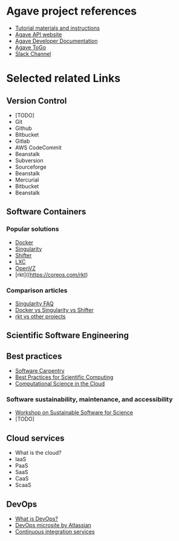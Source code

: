 # Agave project references
* [Tutorial materials and instructions](https://github.com/agaveplatform/sc17-workshop)
* [Agave API website](https://agaveplatform.org)
* [Agave Developer Documentation](http://developer.agaveplatform.org)
* [Agave ToGo](https://agaveplatform.github.io/agave-togo/auth/#/login)
* [Slack Channel](https://slackin.agaveplatform.org/)

# Selected related Links

## Version Control
* [TODO]
* Git  
 * Github
 * Bitbucket
 * Gitlab
 * AWS CodeCommit
 * Beanstalk
* Subversion
 * Sourceforge
 * Beanstalk
* Mercurial
 * Bitbucket
 * Beanstalk


## Software Containers
### Popular solutions
* [Docker](https://docker.com)  
* [Singularity](http://singularity.lbl.gov/)  
* [Shifter](https://www.nersc.gov/research-and-development/user-defined-images/)  
* [LXC](https://linuxcontainers.org/)  
* [OpenVZ](https://openvz.org/Main_Page)  
* [rkt]((https://coreos.com/rkt)  

### Comparison articles
* [Singularity FAQ](http://singularity.lbl.gov/faq#cant-you-do-this-with-docker)
* [Docker vs Singularity vs Shifter](http://geekyap.blogspot.com/2016/11/docker-vs-singularity-vs-shifter-in-hpc.html)  
* [rkt vs other projects](https://coreos.com/rkt/docs/latest/rkt-vs-other-projects.html)  


## Scientific Software Engineering
## Best practices  
* [Software Carpentry](https://software-carpentry.org/)  
* [Best Practices for Scientific Computing](http://journals.plos.org/plosbiology/article?id=10.1371/journal.pbio.1001745)  
* [Computational Science in the Cloud](https://www.tacc.utexas.edu/education/institutes/computational-science-in-the-cloud)  



### Software sustainability, maintenance, and accessibility
* [Workshop on Sustainable Software for Science](http://wssspe.researchcomputing.org.uk/)
* [TODO]




## Cloud services
* What is the cloud?
* IaaS
* PaaS
* SaaS
* CaaS
* ScaaS

## DevOps
* [What is DevOps?](https://en.wikipedia.org/wiki/DevOps)
* [DevOps microsite by Atlassian](https://www.atlassian.com/devops)
* [Continuous integration services](https://github.com/ligurio/Continuous-Integration-services/blob/master/continuous-integration-services-list.md)  
